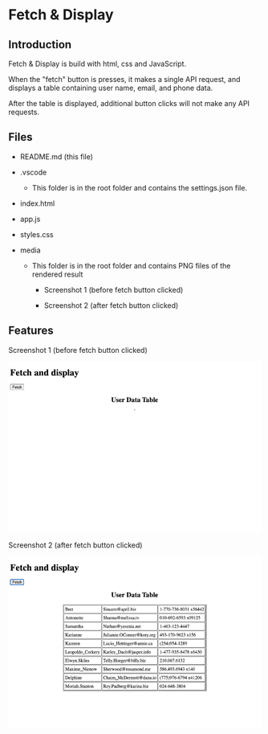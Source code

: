 # Fetch & Display



## Introduction

Fetch & Display is build with html, css and JavaScript. 

When the "fetch" button is presses, it makes a single API request, and displays a table containing user name, email, and phone data. 

After the table is displayed, additional button clicks will not make any API requests. 



## Files

- README.md (this file)

- .vscode

  - This folder is in the root folder and contains the settings.json file.

- index.html

- app.js

- styles.css

- media

  - This folder is in the root folder and contains PNG files of the rendered result 

    - Screenshot 1 (before fetch button clicked)

    - Screenshot 2 (after fetch button clicked)

      

## Features

Screenshot 1 (before fetch button clicked)

![Fetch-Display-before](https://github.com/cheesehero112/Fetch-Display/raw/main/media/Fetch-Display-before.png)

Screenshot 2 (after fetch button clicked)

![Fetch-Display-after](https://github.com/cheesehero112/Fetch-Display/raw/main/media/Fetch-Display-after.png)